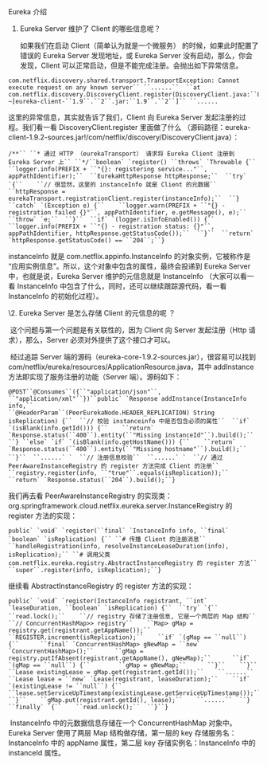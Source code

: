 Eureka 介绍



1. Eureka Server 维护了 Client 的哪些信息呢？

   如果我们在启动 Client（简单认为就是一个微服务） 的时候，如果此时配置了错误的 Eureka Server 发现地址，或 Eureka Server 没有启动，那么，你会发现，Client 可以正常启动，但是不能完成注册。会抛出如下异常信息。

```
com.netflix.discovery.shared.transport.TransportException: Cannot execute request on any known server`` ``......``  ``at com.netflix.discovery.DiscoveryClient.register(DiscoveryClient.java:``829``) ~[eureka-client-``1.9``.``2``.jar:``1.9``.``2``]`` ``......
```

  这里的异常信息，其实就告诉了我们，Client 向 Eureka Server 发起注册的过程。我们看一看 DiscoveryClient.register 里面做了什么 （源码路径：eureka-client-1.9.2-sources.jar!/com/netflix/discovery/DiscoveryClient.java）：

```
/**`` ``* 通过 HTTP （eurekaTransport） 请求将 Eureka Client 注册到 Eureka Server 上`` ``*/``boolean` `register() ``throws` `Throwable {``  ``logger.info(PREFIX + ``"{}: registering service..."``, appPathIdentifier);``  ``EurekaHttpResponse httpResponse;``  ``try` `{``    ``// 很显然，这里的 instanceInfo 就是 Client 的元数据``    ``httpResponse = eurekaTransport.registrationClient.register(instanceInfo);``  ``} ``catch` `(Exception e) {``    ``logger.warn(PREFIX + ``"{} - registration failed {}"``, appPathIdentifier, e.getMessage(), e);``    ``throw` `e;``  ``}``  ``if` `(logger.isInfoEnabled()) {``    ``logger.info(PREFIX + ``"{} - registration status: {}"``, appPathIdentifier, httpResponse.getStatusCode());``  ``}``  ``return` `httpResponse.getStatusCode() == ``204``;``}
```

  instanceInfo 就是 com.netflix.appinfo.InstanceInfo 的对象实例，它被称作是 “应用实例信息”。所以，这个对象中包含的属性，最终会投递到 Eureka Server 中，也就是说，Eureka Server 维护的元信息就是 InstanceInfo （大家可以看一看 InstanceInfo 中包含了什么，同时，还可以继续跟踪源代码，看一看 InstanceInfo 的初始化过程）。



  \2. Eureka Server 是怎么存储 Client 的元信息的呢 ？

​    这个问题与第一个问题是有关联性的，因为 Client 向 Server 发起注册（Http 请求），那么，Server 必须对外提供了这个接口才可以。

​    经过追踪 Server 端的源码（eureka-core-1.9.2-sources.jar），很容易可以找到 com/netflix/eureka/resources/ApplicationResource.java，其中 addInstance 方法即实现了服务注册的功能（Server 端）。源码如下：

```
@POST``@Consumes``({``"application/json"``, ``"application/xml"``})``public` `Response addInstance(InstanceInfo info,``              ``@HeaderParam``(PeerEurekaNode.HEADER_REPLICATION) String isReplication) {``  ``// 校验 instanceinfo 中是否包含必须的属性``  ``if` `(isBlank(info.getId())) {``    ``return` `Response.status(``400``).entity(``"Missing instanceId"``).build();``  ``} ``else` `if` `(isBlank(info.getHostName())) {``    ``return` `Response.status(``400``).entity(``"Missing hostname"``).build();``  ``}``  ``......` `  ``// 注册信息校验``  ``......` `  ``// 通过 PeerAwareInstanceRegistry 的 register 方法完成 Client 的注册``  ``registry.register(info, ``"true"``.equals(isReplication));``  ``return` `Response.status(``204``).build();``}
```

  我们再去看 PeerAwareInstanceRegistry 的实现类：org.springframework.cloud.netflix.eureka.server.InstanceRegistry 的 register 方法的实现：

```
public` `void` `register(``final` `InstanceInfo info, ``final` `boolean` `isReplication) {`` ``# 传播 Client 的注册消息`` ``handleRegistration(info, resolveInstanceLeaseDuration(info), isReplication);`` ``# 调用父类 com.netflix.eureka.registry.AbstractInstanceRegistry 的 register 方法`` ``super``.register(info, isReplication);``}
```

  继续看 AbstractInstanceRegistry 的 register 方法的实现：

```
public` `void` `register(InstanceInfo registrant, ``int` `leaseDuration, ``boolean` `isReplication) {``  ``try` `{``    ``read.lock();``    ``// registry 存储了注册信息, 它是一个两层的 Map 结构``    ``// ConcurrentHashMap>> registry``    ``Map> gMap = registry.get(registrant.getAppName());``    ``REGISTER.increment(isReplication);``    ``if` `(gMap == ``null``) {``      ``final` `ConcurrentHashMap> gNewMap = ``new` `ConcurrentHashMap>();``      ``gMap = registry.putIfAbsent(registrant.getAppName(), gNewMap);``      ``if` `(gMap == ``null``) {``        ``gMap = gNewMap;``      ``}``    ``}``    ``Lease existingLease = gMap.get(registrant.getId());``    ``......``    ``Lease lease = ``new` `Lease(registrant, leaseDuration);``    ``if` `(existingLease != ``null``) {``      ``lease.setServiceUpTimestamp(existingLease.getServiceUpTimestamp());``    ``}``    ``gMap.put(registrant.getId(), lease);``    ``......``  ``} ``finally` `{``    ``read.unlock();``  ``}``}
```

​    InstanceInfo 中的元数据信息存储在一个 ConcurrentHashMap 对象中。Eureka Server 使用了两层 Map 结构做存储，第一层的 key 存储服务名：InstanceInfo 中的 appName 属性，第二层 key 存储实例名：InstanceInfo 中的 instanceId 属性。